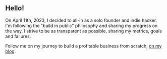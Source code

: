 ## Hello!
On April 11th, 2023, I decided to all-in as a solo founder and indie hacker. I'm following the "build in public" philosophy and sharing my progress on the way. I strive to be as transparent as possible, sharing my metrics, goals and failures.

Follow me on my journey to build a profitable business from scratch, [on my blog](https://holwech.com).
